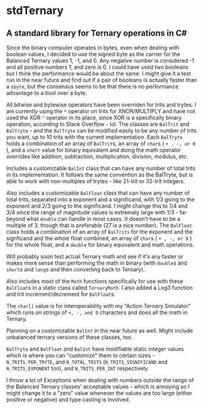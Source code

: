 # stdTernary #
## A standard library for Ternary operations in C# ##

Since the binary computer operates in bytes, even when dealing with boolean values, I decided to use the signed byte as the carrier for the Balanced Ternary values 1, -1, and 0. Any negative number is 
considered -1 and all positive numbers 1, and zero is 0. I could have used two booleans but I think the performance would be about the same. I might give it a test run in the near future and find out if a pair of 
booleans is actually faster than a `sbyte`, but the consensus seems to be that there is no performance advantage to a bool over a byte.

All bitwise and bytewise operators have been overriden for trits and trytes. I am currently using the `*` operator on trits for XNOR/MULTIPLY and have not used the XOR `^` operator in its place, since XOR is a 
specifically binary operation, according to Stack Overflow - lol. The classes are `BalTrit` and `BalTryte` - and the `BalTryte` can be modified easily to be any number of trits 
you want, up to 10 trits with the current implementation. Each `BalTryte` holds a combination of an array of `BalTrit`s, an array of `char`s ( `+ , -, or 0` ), and a `short` value for binary equivalent and doing the 
math operator overrides like addition, subtraction, multiplication, division, modulus, etc.

Includes a customizable `BalInt` class that can have any number of total trits in its implementation. It follows the same convention as the BalTryte, but is able to work with non-multiples of trytes - like 21-trit or 32-trit integers.

Also includes a customizable `BalFloat` class that can have any number of total trits, separated into a exponent and a significand, with 1/3 going to the exponent and 2/3 going to the significand. I might change this to 1/4 and 3/4 since the range of magnitude values is extremely large with 1/3 - far beyond what `double` can handle in most cases. It doesn't have to be a multiple of 3, though that is preferable (27 is a nice number). The `BalFloat` class holds a combination of an array of `BalTrits` for the exponent and the signficand and the whole float combined, an array of `char`s ( `+ , -, or 0` ) for the whole float, and a `double` for binary equivalent and math operations.

Will probably soon test actual Ternary math and see if it's any faster or makes more sense than performing the math in binary (with `double`s and `short`s and `long`s and then converting back to Ternary).

Also includes most of the `Math` functions specifically for use with these `BalFloat`s in a static class called `TernaryMath`. I also added a Log3 function and trit increment/decrement for `BalFloat`s.

The `char[]` value is for interoperability with my "Action Ternary Simulator" which runs on strings of `+, -, and 0` characters and does all the math in Ternary.

Planning on a customizable `BalInt` in the near future as well. Might include unbalanced ternary versions of these classes, too.

`BalTryte` and `BalFloat` and `BalInt` have modifiable static integer values which is where you can "customize" them to certain sizes - `N_TRITS_PER_TRYTE`, and `N_TOTAL_TRITS` (`N_TRITS_SIGNIFICAND` and `N_TRITS_EXPONENT` too), and `N_TRITS_PER_INT` respectively.

I throw a lot of Exceptions when dealing with numbers outside the range of the Balanced Ternary classes' acceptable values - which is annoying so I might change it to a "zero" value whenever the values are too large  (either positive or negative) and type casting is involved.
